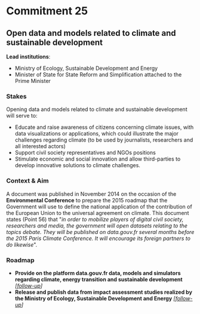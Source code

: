 # Commitment 25

## Open data and models related to climate and sustainable development

**Lead institutions**:
- Ministry of Ecology, Sustainable Development and Energy
- Minister of State for State Reform and Simplification attached to the Prime Minister

### Stakes

Opening data and models related to climate and sustainable development will serve to:

- Educate and raise awareness of citizens concerning climate issues, with data visualizations or applications, which could illustrate the major challenges regarding climate (to be used by journalists, researchers and all interested actors)
- Support civil society representatives and NGOs positions
- Stimulate economic and social innovation and allow third-parties to develop innovative solutions to climate challenges.

### Context & Aim

A document was published in November 2014 on the occasion of the **Environmental Conference** to prepare the 2015 roadmap that the Government will use to define the national application of the contribution of the European Union to the universal agreement on climate. This document states (Point 56) that "_in order to mobilize players of digital civil society, researchers and media, the government will open datasets relating to the topics debate. They will be published on data.gouv.fr several months before the 2015 Paris Climate Conference. It will encourage its foreign partners to do likewise_".

### Roadmap

- **Provide on the platform data.gouv.fr data, models and simulators regarding climate, energy transition and sustainable development**
  _[[follow-up](https://git.framasoft.org/etalab/suivi/issues/197)]_
- **Release and publish data from impact assessment studies realized by the Ministry of Ecology, Sustainable Development and Energy**
  _[[follow-up](https://git.framasoft.org/etalab/suivi/issues/198)]_
